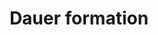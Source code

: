 ---
annotations:
- type: Pathway Ontology
  value: signaling pathway
authors:
- MartijnVanIersel
- AlexanderPico
- MaintBot
- Kyook
- Egonw
- Susan
- RaatsS
description: 'From wormbook: In response to harsh environmental conditions, C. elegans
  larvae undergo dauer arrest at the second molt. The past decade has yielded many
  insights into the signaling pathways and the molecular mechanisms that govern this
  developmental transition. Dauer pheromone, the major physiologic signal promoting
  dauer arrest, has been purified, identified, and synthesized. The molecular identities
  of the vast majority of dauer regulatory genes isolated in initial genetic screens
  are now known. Physiologic ligands for DAF-12, a nuclear receptor that is the final
  common target of dauer regulatory pathways, have been identified. The discovery
  of the Hid (high temperature induction of dauer) phenotype and the results of enhancer
  screens have greatly expanded the repertoire of dauer regulatory genes. Genomic
  analysis of dauer arrest has highlighted the role of pathway crosstalk in dauer
  regulation. Nonetheless, critical questions remain about the mechanistic underpinnings
  of dauer arrest.'
last-edited: 2021-05-27
organisms:
- Caenorhabditis elegans
redirect_from:
- /index.php/Pathway:WP580
- /instance/WP580
schema-jsonld:
- '@context': https://schema.org/
  '@id': https://wikipathways.github.io/pathways/WP580.html
  '@type': Dataset
  creator:
    '@type': Organization
    name: WikiPathways
  description: 'From wormbook: In response to harsh environmental conditions, C. elegans
    larvae undergo dauer arrest at the second molt. The past decade has yielded many
    insights into the signaling pathways and the molecular mechanisms that govern
    this developmental transition. Dauer pheromone, the major physiologic signal promoting
    dauer arrest, has been purified, identified, and synthesized. The molecular identities
    of the vast majority of dauer regulatory genes isolated in initial genetic screens
    are now known. Physiologic ligands for DAF-12, a nuclear receptor that is the
    final common target of dauer regulatory pathways, have been identified. The discovery
    of the Hid (high temperature induction of dauer) phenotype and the results of
    enhancer screens have greatly expanded the repertoire of dauer regulatory genes.
    Genomic analysis of dauer arrest has highlighted the role of pathway crosstalk
    in dauer regulation. Nonetheless, critical questions remain about the mechanistic
    underpinnings of dauer arrest.'
  keywords:
  - DAF-1
  - FTT-2
  - DAF-11
  - DAF-14
  - TAX-4
  - AKT-1
  - DAF-2/InsR
  - TAX-2
  - AKT-2
  - DAF-7/TGF-Beta
  - RLE-1
  - DAF-16/FOXO
  - DAF-5
  - DAF-12
  - DAF-8
  - DAF-9
  - DAF-28/Insulin
  - PDK-1
  - DAF-21
  - DAF-18/PTEN
  - Cyclic GMP
  - DAF-3
  - DAF-4
  - Dafachronic acid
  - AGE-1/PI3K
  license: CC0
  name: Dauer formation
seo: CreativeWork
title: Dauer formation
wpid: WP580
---